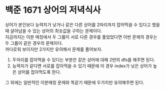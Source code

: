 # 백준 1671 상어의 저녁식사
상어가 본인보다 능력치가 낮거나 같은 다른 상어를 2마리까지 잡어먹을 수 있다고 했을 때 살아남을 수 있는 상어의 최솟값을 구하는 문제이다.  
지금까지는 이분 매칭에서 두 그룹이 서로 다른 경우를 풀었었다면 이번 문제의 경우는 두 그룹이 같은 경우의 문제이다.  
까다로워 보이지만 2가지만 유의해서 문제를 풀어보자.  
1. 두마리를 잡아먹을 수 있다는 부분은 같은 상어에 대해 2번의 dfs를 해주면 된다.
2. 능력치가 같다면 서로를 잡아먹을 수 있기 때문에 이 경우 index가 낮은 상어가 높은 상어를 잡아먹도록 한다.  

그 외에는 일반적인 이분매칭 문제와 똑같기 때문에 두가지만 유의해주면 된다.  
